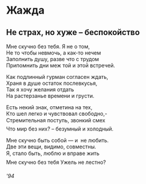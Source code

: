 # Жажда  
  
## Не страх, но хуже – беспокойство    
  
Мне скучно без тебя. Я не о том,  
Не то чтобы невмочь, а как-то нечем  
Заполнить душу, разве что с трудом  
Припомнить дни меж той и этой встречей.  
  
Как подлинный гурман согласен ждать,  
Храня в душе остаток послевкусья,  
Так я хочу желания отдать  
На растерзанье времени и грусти.  
  
Есть некий знак, отметина на тех,  
Кто шел легко и чувствовал свободно,-  
Стремительная поступь, звонкий смех&#133;  
Что мир без них? &#8211; безумный и холодный.  
  
Мне скучно быть собой &mdash; и  не любить.  
Две эти вещи, видимо, совместны.  
Я, стало быть, люблю и вправе жить&#133;  
Мне&#133; скучно без тебя&#133; Ужель не лестно?  

*'94*  